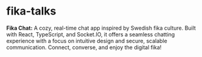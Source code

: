 # fika-talks
**Fika Chat:** A cozy, real-time chat app inspired by Swedish fika culture. Built with React, TypeScript, and Socket.IO, it offers a seamless chatting experience with a focus on intuitive design and secure, scalable communication. Connect, converse, and enjoy the digital fika!
